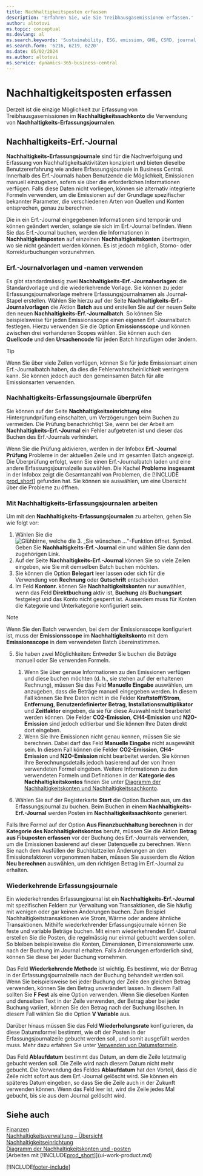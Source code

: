 ```yaml
---
title: Nachhaltigkeitsposten erfassen
description: 'Erfahren Sie, wie Sie Treibhausgasemissionen erfassen.'
author: altotovi
ms.topic: conceptual
ms.devlang: al
ms.search.keywords: 'Sustainability, ESG, emission, GHG, CSRD, journal'
ms.search.form: '6216, 6219, 6220'
ms.date: 05/02/2024
ms.author: altotovi
ms.service: dynamics-365-business-central
---
```


# Nachhaltigkeitsposten erfassen  

Derzeit ist die einzige Möglichkeit zur Erfassung von Treibhausgasemissionen im **Nachhaltigkeitssachkonto** die Verwendung von **Nachhaltigkeits-Erfassungsjournalen**.   

## Nachhaltigkeits-Erf.-Journal  

**Nachhaltigkeits-Erfassungsjournale** sind für die Nachverfolgung und Erfassung von Nachhaltigkeitsaktivitäten konzipiert und bieten dieselbe Benutzererfahrung wie andere Erfassungsjournale in Business Central. Innerhalb des Erf.-Journals haben Benutzende die Möglichkeit, Emissionen manuell einzugeben, sofern sie über die erforderlichen Informationen verfügen. Falls diese Daten nicht vorliegen, können sie alternativ integrierte Formeln verwenden, um die Emissionen auf der Grundlage spezifischer bekannter Parameter, die verschiedenen Arten von Quellen und Konten entsprechen, genau zu berechnen. 

Die in ein Erf.-Journal eingegebenen Informationen sind temporär und können geändert werden, solange sie sich im Erf.-Journal befinden. Wenn Sie das Erf.-Journal buchen, werden die Informationen in **Nachhaltigkeitsposten** auf einzelnen **Nachhaltigkeitskonten** übertragen, wo sie nicht geändert werden können. Es ist jedoch möglich, Storno- oder Korrekturbuchungen vorzunehmen.  

### Erf.-Journalvorlagen und -namen verwenden 

Es gibt standardmässig zwei **Nachhaltigkeits-Erf.-Journalvorlagen**: die Standardvorlage und die wiederkehrende Vorlage. Sie können zu jeder Erfassungsjournalvorlage mehrere Erfassungsjournalnamen als Journal-Stapel erstellen. Wählen Sie hierzu auf der Seite **Nachhaltigkeits-Erf.-Journalvorlagen** die Aktion **Batch** aus und erstellen Sie auf der neuen Seite den neuen **Nachhaltigkeits-Erf.-Journalbatch**. So können Sie beispielsweise für jeden Emissionsscope einen eigenen Erf.-Journalbatch festlegen. Hierzu verwenden Sie die Option **Emissionsscope** und können zwischen drei vorhandenen Scopes wählen. Sie können auch den **Quellcode** und den **Ursachencode** für jeden Batch hinzufügen oder ändern. 

>[!TIP]
>Wenn Sie über viele Zeilen verfügen, können Sie für jede Emissionsart einen Erf.-Journalbatch haben, da dies die Fehlerwahrscheinlichkeit verringern kann. Sie können jedoch auch den gemeinsamen Batch für alle Emissionsarten verwenden.   

### Nachhaltigkeits-Erfassungsjournale überprüfen 

Sie können auf der Seite **Nachhaltigkeitseinrichtung** eine Hintergrundprüfung einschalten, um Verzögerungen beim Buchen zu vermeiden. Die Prüfung benachrichtigt Sie, wenn bei der Arbeit am **Nachhaltigkeits-Erf.-Journal** ein Fehler aufgetreten ist und dieser das Buchen des Erf.-Journals verhindert.  

Wenn Sie die Prüfung aktivieren, werden in der Infobox **Erf.-Journal Prüfung** Probleme in der aktuellen Zeile und im gesamten Batch angezeigt. Die Überprüfung erfolgt, wenn Sie einen Erf.-Journalbatch laden und eine andere Erfassungsjournalzeile auswählen. Die Kachel **Probleme insgesamt** in der Infobox zeigt die Gesamtanzahl von Problemen, die [!INCLUDE [prod_short](includes/prod_short.md)] gefunden hat. Sie können sie auswählen, um eine Übersicht über die Probleme zu öffnen. 

### Mit Nachhaltigkeits-Erfassungsjournalen arbeiten 

Um mit den **Nachhaltigkeits-Erfassungsjournalen** zu arbeiten, gehen Sie wie folgt vor:   

1. Wählen Sie die ![Glühbirne, welche die 3. „Sie wünschen ...“-Funktion öffnet.](media/ui-search/search_small.png "Wie möchten Sie weiter verfahren?") Symbol. Geben Sie **Nachhaltigkeits-Erf.-Journal** ein und wählen Sie dann den zugehörigen Link. 
2. Auf der Seite **Nachhaltigkeits-Erf.-Journal** können Sie so viele Zeilen eingeben, wie Sie mit demselben Batch buchen möchten.  
3. Sie können die Option **Belegart** leer lassen oder sich für die Verwendung von **Rechnung** oder **Gutschrift** entscheiden.  
4. Im Feld **Kontonr.** können Sie **Nachhaltigkeitskonten** nur auswählen, wenn das Feld **Direktbuchung** aktiv ist, **Buchung** als **Buchungsart** festgelegt und das Konto nicht gesperrt ist. Ausserdem muss für Konten die Kategorie und Unterkategorie konfiguriert sein.  

>[!NOTE]
>Wenn Sie den Batch verwenden, bei dem der Emissionsscope konfiguriert ist, muss der **Emissionsscope** im **Nachhaltigkeitskonto** mit dem **Emissionsscope** in dem verwendeten Batch übereinstimmen.  

5. Sie haben zwei Möglichkeiten: Entweder Sie buchen die Beträge manuell oder Sie verwenden Formeln.   

    1. Wenn Sie über genaue Informationen zu den Emissionen verfügen und diese buchen möchten (d. h., sie stehen auf der erhaltenen Rechnung), müssen Sie das Feld **Manuelle Eingabe** auswählen, um anzugeben, dass die Beträge manuell eingegeben werden. In diesem Fall können Sie Ihre Daten nicht in die Felder **Kraftstoff/Strom**, **Entfernung**, **Benutzerdefinierter Betrag**, **Installationsmultiplikator** und **Zeitfaktor** eingeben, da sie für diese Auswahl nicht bearbeitet werden können. Die Felder **CO2-Emission**, **CH4-Emission** und **N2O-Emission** sind jedoch editierbar und Sie können Ihre Daten direkt dort eingeben. 
    2. Wenn Sie Ihre Emissionen nicht genau kennen, müssen Sie sie berechnen. Dabei darf das Feld **Manuelle Eingabe** nicht ausgewählt sein. In diesem Fall können die Felder **CO2-Emission**, **CH4-Emission** und **N2O-Emission** nicht bearbeitet werden. Sie können Ihre Berechnungsdetails jedoch basierend auf der von Ihnen verwendeten Formel eingeben. Weitere Informationen zu den verwendeten Formeln und Definitionen in der **Kategorie des Nachhaltigkeitskontos** finden Sie unter [Diagramm der Nachhaltigkeitskonten und Nachhaltigkeitssachkonto](finance-sustainability-accounts-ledger.md#account-categories).
    
7. Wählen Sie auf der Registerkarte **Start** die Option Buchen aus, um das Erfassungsjournal zu buchen. Beim Buchen in einem **Nachhaltigkeits-Erf.-Journal** werden Posten im **Nachhaltigkeitssachkonto** generiert. 

Falls Ihre Formel auf der Option **Aus Finanzbuchhaltung berechnen** in der **Kategorie des Nachhaltigkeitskontos** beruht, müssen Sie die Aktion **Betrag aus Fibuposten erfassen** vor der Buchung des Erf.-Journals verwenden, um die Emissionen basierend auf dieser Datenquelle zu berechnen. Wenn Sie nach dem Ausfüllen der Buchblattzeilen Änderungen an den Emissionsfaktoren vorgenommen haben, müssen Sie ausserdem die Aktion **Neu berechnen** auswählen, um den richtigen Betrag im Erf.-Journal zu erhalten.  

### Wiederkehrende Erfassungsjournale 

Ein wiederkehrendes Erfassungjournal ist ein **Nachhaltigkeits-Erf.-Journal** mit spezifischen Feldern zur Verwaltung von Transaktionen, die Sie häufig mit wenigen oder gar keinen Änderungen buchen. Zum Beispiel Nachhaltigkeitstransaktionen wie Strom, Wärme oder andere ähnliche Transaktionen. Mithilfe wiederkehrender Erfassungsjournale können Sie feste und variable Beträge buchen. Mit einem wiederkehrenden Erf.-Journal erstellen Sie die Posten, die regelmässig nur einmal gebucht werden sollen. So bleiben beispielsweise die Konten, Dimensionen, Dimensionswerte usw. nach der Buchung im Journal erhalten. Falls Änderungen erforderlich sind, können Sie diese bei jeder Buchung vornehmen. 

Das Feld **Wiederkehrende Methode** ist wichtig. Es bestimmt, wie der Betrag in der Erfassungsjournalzeile nach der Buchung behandelt werden soll. Wenn Sie beispielsweise bei jeder Buchung der Zeile den gleichen Betrag verwenden, können Sie den Betrag unverändert lassen. In diesem Fall sollten Sie **F Fest** als eine Option verwenden. Wenn Sie dieselben Konten und denselben Text in der Zeile verwenden, der Betrag aber bei jeder Buchung variiert, können Sie den Betrag nach der Buchung löschen. In diesem Fall wählen Sie die Option **V Variable** aus. 

Darüber hinaus müssen Sie das Feld **Wiederholungsrate** konfigurieren, da diese Datumsformel bestimmt, wie oft der Posten in der Erfassungsjournalzeile gebucht werden soll, und somit ausgefüllt werden muss. Mehr dazu erfahren Sie unter [Verwenden von Datumsformeln](ui-enter-date-ranges.md#use-date-formulas).  

Das Feld **Ablaufdatum** bestimmt das Datum, an dem die Zeile letztmalig gebucht werden soll. Die Zeile wird nach diesem Datum nicht mehr gebucht. Die Verwendung des Feldes **Ablaufdatum** hat den Vorteil, dass die Zeile nicht sofort aus dem Erf.-Journal gelöscht wird. Sie können ein späteres Datum eingeben, so dass Sie die Zeile auch in der Zukunft verwenden können. Wenn das Feld leer ist, wird die Zeile jedes Mal gebucht, bis sie aus dem Journal gelöscht wird.  

## Siehe auch   
[Finanzen](finance.md)    
[Nachhaltigkeitsverwaltung – Übersicht](finance-manage-sustainability.md)   
[Nachhaltigkeitseinrichtung](finance-sustainability-setup.md)   
[Diagramm der Nachhaltigkeitskonten und -posten](finance-sustainability-accounts-ledger.md)   
[Arbeiten mit [!INCLUDE[prod_short](includes/prod_short.md)]](ui-work-product.md)   

[!INCLUDE[footer-include](includes/footer-banner.md)]
